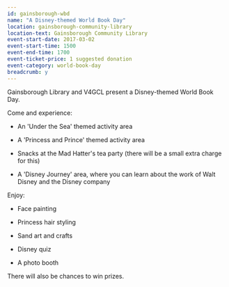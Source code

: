 ```yaml
---
id: gainsborough-wbd
name: "A Disney-themed World Book Day"
location: gainsborough-community-library
location-text: Gainsborough Community Library
event-start-date: 2017-03-02
event-start-time: 1500
event-end-time: 1700
event-ticket-price: 1 suggested donation
event-category: world-book-day
breadcrumb: y
---
```


Gainsborough Library and V4GCL present a Disney-themed World Book Day.

Come and experience:

* An 'Under the Sea' themed activity area

* A 'Princess and Prince' themed activity area

* Snacks at the Mad Hatter's tea party (there will be a small extra charge for this)

* A 'Disney Journey' area, where you can learn about the work of Walt Disney and the Disney company

Enjoy:

* Face painting

* Princess hair styling

* Sand art and crafts

* Disney quiz

* A photo booth

There will also be chances to win prizes.
